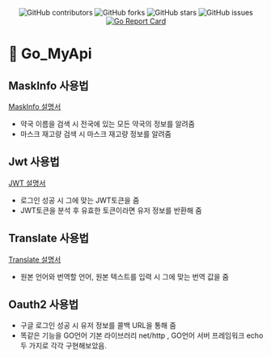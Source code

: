 <div align="center">
  
![GitHub contributors](https://img.shields.io/github/contributors/jjmin321/My_api)
![GitHub forks](https://img.shields.io/github/forks/jjmin321/My_api?label=Forks)
![GitHub stars](https://img.shields.io/github/stars/jjmin321/My_api?style=Stars)
![GitHub issues](https://img.shields.io/github/issues-raw/jjmin321/My_api)
[![Go Report Card](https://goreportcard.com/badge/github.com/jjmin321/My_api)](https://goreportcard.com/report/github.com/jjmin321/My_api)

</div>

# 🚀 Go_MyApi 

## MaskInfo 사용법
<a target="_blank" rel="noopener noreferrer" href="https://jjmin321.github.io/development/Mask-Api를-만들면서-배운-점/">MaskInfo 설명서</a>
- 약국 이름을 검색 시 전국에 있는 모든 약국의 정보를 알려줌
- 마스크 재고량 검색 시 마스크 재고량 정보를 알려줌 


## Jwt 사용법
<a target="_blank" rel="noopener noreferrer" href="https://jjmin321.github.io/development/Jwt-api-사용법/">JWT 설명서</a>
- 로그인 성공 시 그에 맞는 JWT토큰을 줌 
- JWT토큰을 분석 후 유효한 토큰이라면 유저 정보를 반환해 줌 

## Translate 사용법
<a target="_blank" rel="noopener noreferrer" href="https://jjmin321.github.io/development/Translate-api-사용법/">Translate 설명서</a>
- 원본 언어와 번역할 언어, 원본 텍스트를 입력 시 그에 맞는 번역 값을 줌

## Oauth2 사용법
<!-- <a target="_blank" rel="noopener noreferrer" href="https://jjmin321.github.io/development/Oauth2-api-사용법/">Oauth2 설명서</a> -->
- 구글 로그인 성공 시 유저 정보를 콜백 URL을 통해 줌
- 똑같은 기능을 GO언어 기본 라이브러리 net/http , GO언어 서버 프레임워크 echo 두 가지로 각각 구현해보았음.



